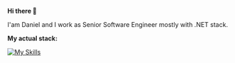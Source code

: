 **Hi there :wave:**

I'am Daniel and I work as Senior Software Engineer mostly with .NET stack.

**My actual stack:**

[![My Skills](https://skillicons.dev/icons?i=cs,dotnet,kubernetes,docker,postgres,ts,angular,redis,jenkins)](https://skillicons.dev)

<!---
Gramli/Gramli is a ✨ special ✨ repository because its `README.md` (this file) appears on your GitHub profile.
You can click the Preview link to take a look at your changes.
--->
